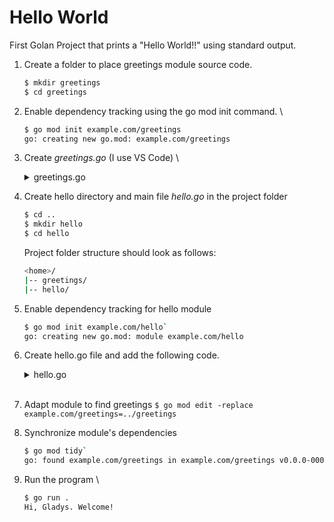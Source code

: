 # Hello World

First Golan Project that prints a "Hello World!!" using standard output.

1. Create a folder to place greetings module source code.
    ```bash
    $ mkdir greetings
    $ cd greetings
    ```
2. Enable dependency tracking using the go mod init command. \
    ```bash
    $ go mod init example.com/greetings
    go: creating new go.mod: example.com/greetings
    ```
3. Create *greetings.go* (I use VS Code) \
   <details><summary>greetings.go</summary>
   
    ```go
    package greetings

    import "fmt"

    // Hello returns a greeting for the named person.
    func Hello(name string) string {
        // Return a greeting that embeds the name in a message.
        message := fmt.Sprintf("Hi, %v. Welcome!", name)
        return message
    }
    ```
   </details>

4. Create hello directory and main file *hello.go* in the project folder
    ```bash
    $ cd ..
    $ mkdir hello
    $ cd hello
    ```
    
    Project folder structure should look as follows:
    ```bash 
    <home>/
    |-- greetings/
    |-- hello/
    ```
5. Enable dependency tracking for hello module
    ```bash
    $ go mod init example.com/hello`
    go: creating new go.mod: module example.com/hello
    ```

6. Create hello.go file and add the following code.
    <details><summary>hello.go</summary>
    
    ```go
    package main

    import (
        "fmt"

        "example.com/greetings"
    )

    func main() {
        // Get a greeting message and print it.
        message := greetings.Hello("Gladys")
        fmt.Println(message)
    }
    ```
    </details>
    </br>

7. Adapt module to find greetings
    `$ go mod edit -replace example.com/greetings=../greetings`

8. Synchronize module's dependencies

    ```bash
    $ go mod tidy`
    go: found example.com/greetings in example.com/greetings v0.0.0-00010101000000-000000000000
    ```

9. Run the program \
   ```bash
   $ go run .
   Hi, Gladys. Welcome!
   ```
